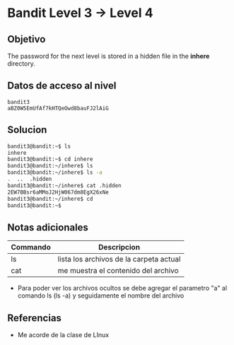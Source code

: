 # Bandit Level 3 → Level 4

## Objetivo
The password for the next level is stored in a hidden file in the **inhere** directory.
## Datos de acceso al nivel
```
bandit3
aBZ0W5EmUfAf7kHTQeOwd8bauFJ2lAiG
```
## Solucion
```bash
bandit3@bandit:~$ ls
inhere
bandit3@bandit:~$ cd inhere
bandit3@bandit:~/inhere$ ls
bandit3@bandit:~/inhere$ ls -a
.  ..  .hidden
bandit3@bandit:~/inhere$ cat .hidden
2EW7BBsr6aMMoJ2HjW067dm8EgX26xNe
bandit3@bandit:~/inhere$ cd
bandit3@bandit:~$
```

## Notas adicionales
|Commando| Descripcion|
|-----------|-------------|
|ls| lista los archivos de la carpeta actual|
|cat| me muestra el contenido del archivo|
* Para poder ver los archivos ocultos se debe agregar el parametro "a" al comando ls (ls -a) y seguidamente el nombre del archivo


## Referencias
* Me acorde de la clase de LInux
